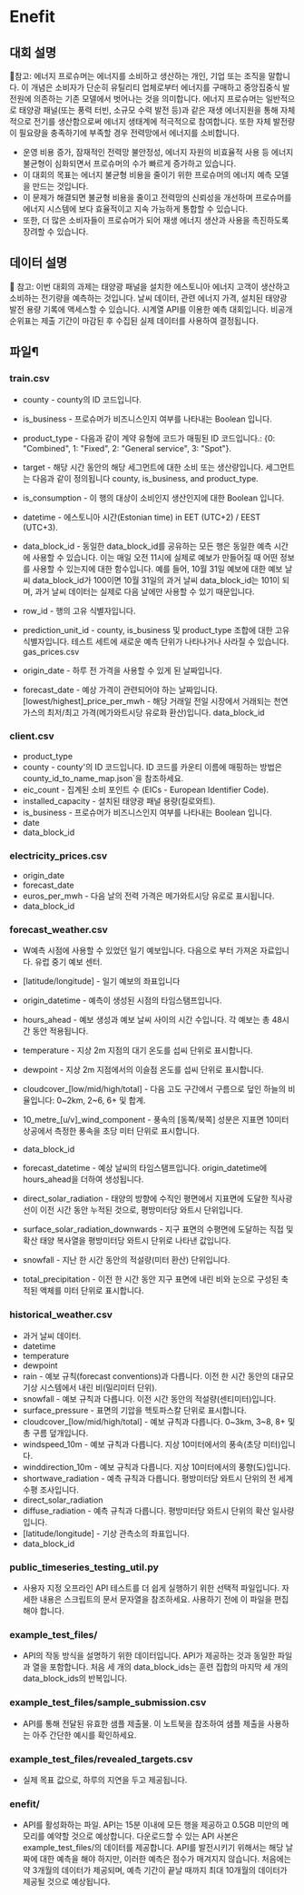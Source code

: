 # Enefit
## 대회 설명

📌참고: 에너지 프로슈머는 에너지를 소비하고 생산하는 개인, 기업 또는 조직을 말합니다. 이 개념은 소비자가 단순히 유틸리티 업체로부터 에너지를 구매하고 중앙집중식 발전원에 의존하는 기존 모델에서 벗어나는 것을 의미합니다. 에너지 프로슈머는 일반적으로 태양광 패널(또는 풍력 터빈, 소규모 수력 발전 등)과 같은 재생 에너지원을 통해 자체적으로 전기를 생산함으로써 에너지 생태계에 적극적으로 참여합니다. 또한 자체 발전량이 필요량을 충족하기에 부족할 경우 전력망에서 에너지를 소비합니다.

- 운영 비용 증가, 잠재적인 전력망 불안정성, 에너지 자원의 비효율적 사용 등 에너지 불균형이 심화되면서 프로슈머의 수가 빠르게 증가하고 있습니다.
- 이 대회의 목표는 에너지 불균형 비용을 줄이기 위한 프로슈머의 에너지 예측 모델을 만드는 것입니다.
- 이 문제가 해결되면 불균형 비용을 줄이고 전력망의 신뢰성을 개선하며 프로슈머를 에너지 시스템에 보다 효율적이고 지속 가능하게 통합할 수 있습니다.
- 또한, 더 많은 소비자들이 프로슈머가 되어 재생 에너지 생산과 사용을 촉진하도록 장려할 수 있습니다.


## 데이터 설명
📌 참고:
이번 대회의 과제는 태양광 패널을 설치한 에스토니아 에너지 고객이 생산하고 소비하는 전기량을 예측하는 것입니다. 날씨 데이터, 관련 에너지 가격, 설치된 태양광 발전 용량 기록에 액세스할 수 있습니다.
시계열 API를 이용한 예측 대회입니다. 비공개 순위표는 제출 기간이 마감된 후 수집된 실제 데이터를 사용하여 결정됩니다.


## 파일¶
### train.csv

- county - county의 ID 코드입니다.
- is_business - 프로슈머가 비즈니스인지 여부를 나타내는 Boolean 입니다.
- product_type - 다음과 같이 계약 유형에 코드가 매핑된 ID 코드입니다.: {0: "Combined", 1: "Fixed", 2: "General service", 3: "Spot"}.
- target - 해당 시간 동안의 해당 세그먼트에 대한 소비 또는 생산량입니다. 세그먼트는 다음과 같이 정의됩니다 county, is_business, and product_type.
- is_consumption - 이 행의 대상이 소비인지 생산인지에 대한 Boolean 입니다.
- datetime - 에스토니아 시간(Estonian time) in EET (UTC+2) / EEST (UTC+3).
- data_block_id - 동일한 data_block_id를 공유하는 모든 행은 동일한 예측 시간에 사용할 수 있습니다. 이는 매일 오전 11시에 실제로 예보가 만들어질 때 어떤 정보를 사용할 수 있는지에 대한 함수입니다. 예를 들어, 10월 31일 예보에 대한 예보 날씨 data_block_id가 100이면 10월 31일의 과거 날씨 data_block_id는 101이 되며, 과거 날씨 데이터는 실제로 다음 날에만 사용할 수 있기 때문입니다.
- row_id - 행의 고유 식별자입니다.
- prediction_unit_id - county, is_business 및 product_type 조합에 대한 고유 식별자입니다. 테스트 세트에 새로운 예측 단위가 나타나거나 사라질 수 있습니다. gas_prices.csv

- origin_date - 하루 전 가격을 사용할 수 있게 된 날짜입니다.

- forecast_date - 예상 가격이 관련되어야 하는 날짜입니다.
[lowest/highest]_price_per_mwh - 해당 거래일 전일 시장에서 거래되는 천연가스의 최저/최고 가격(메가와트시당 유로화 환산)입니다.
data_block_id

### client.csv

- product_type
- county - county'의 ID 코드입니다. ID 코드를 카운티 이름에 매핑하는 방법은county_id_to_name_map.json`을 참조하세요.
- eic_count - 집계된 소비 포인트 수 (EICs - European Identifier Code).
- installed_capacity - 설치된 태양광 패널 용량(킬로와트).
- is_business - 프로슈머가 비즈니스인지 여부를 나타내는 Boolean 입니다.
- date
- data_block_id


### electricity_prices.csv
- origin_date
- forecast_date
- euros_per_mwh - 다음 날의 전력 가격은 메가와트시당 유로로 표시됩니다.
- data_block_id

### forecast_weather.csv 
- W예측 시점에 사용할 수 있었던 일기 예보입니다. 다음으로 부터 가져온 자료입니다. 유럽 중기 예보 센터.

- [latitude/longitude] - 일기 예보의 좌표입니다
- origin_datetime - 예측이 생성된 시점의 타임스탬프입니다.
- hours_ahead - 예보 생성과 예보 날씨 사이의 시간 수입니다. 각 예보는 총 48시간 동안 적용됩니다.
- temperature - 지상 2m 지점의 대기 온도를 섭씨 단위로 표시합니다.
- dewpoint - 지상 2m 지점에서의 이슬점 온도를 섭씨 단위로 표시합니다.
- cloudcover_[low/mid/high/total] - 다음 고도 구간에서 구름으로 덮인 하늘의 비율입니다: 0~2km, 2~6, 6+ 및 합계.
- 10_metre_[u/v]_wind_component - 풍속의 [동쪽/북쪽] 성분은 지표면 10미터 상공에서 측정한 풍속을 초당 미터 단위로 표시합니다.
- data_block_id
- forecast_datetime - 예상 날씨의 타임스탬프입니다. origin_datetime에 hours_ahead을 더하여 생성됩니다.
- direct_solar_radiation - 태양의 방향에 수직인 평면에서 지표면에 도달한 직사광선이 이전 시간 동안 누적된 것으로, 평방미터당 와트시 단위입니다.
- surface_solar_radiation_downwards - 지구 표면의 수평면에 도달하는 직접 및 확산 태양 복사열을 평방미터당 와트시 단위로 나타낸 값입니다.
- snowfall - 지난 한 시간 동안의 적설량(미터 환산) 단위입니다.
- total_precipitation - 이전 한 시간 동안 지구 표면에 내린 비와 눈으로 구성된 축적된 액체를 미터 단위로 표시합니다.

### historical_weather.csv 
- 과거 날씨 데이터.
- datetime
- temperature
- dewpoint
- rain - 예보 규칙(forecast conventions)과 다릅니다. 이전 한 시간 동안의 대규모 기상 시스템에서 내린 비(밀리미터 단위).
- snowfall - 예보 규칙과 다릅니다. 이전 시간 동안의 적설량(센티미터)입니다.
- surface_pressure - 표면의 기압을 헥토파스칼 단위로 표시합니다.
- cloudcover_[low/mid/high/total] - 예보 규칙과 다릅니다. 0~3km, 3~8, 8+ 및 총 구름 덮개입니다.
- windspeed_10m - 예보 규칙과 다릅니다. 지상 10미터에서의 풍속(초당 미터)입니다.
- winddirection_10m - 예보 규칙과 다릅니다. 지상 10미터에서의 풍향(도)입니다.
- shortwave_radiation - 예측 규칙과 다릅니다. 평방미터당 와트시 단위의 전 세계 수평 조사입니다.
- direct_solar_radiation
- diffuse_radiation - 예측 규칙과 다릅니다. 평방미터당 와트시 단위의 확산 일사량입니다.
- [latitude/longitude] - 기상 관측소의 좌표입니다.
- data_block_id

### public_timeseries_testing_util.py 
- 사용자 지정 오프라인 API 테스트를 더 쉽게 실행하기 위한 선택적 파일입니다. 자세한 내용은 스크립트의 문서 문자열을 참조하세요. 사용하기 전에 이 파일을 편집해야 합니다.

### example_test_files/ 
- API의 작동 방식을 설명하기 위한 데이터입니다. API가 제공하는 것과 동일한 파일과 열을 포함합니다. 처음 세 개의 data_block_ids는 훈련 집합의 마지막 세 개의 data_block_ids의 반복입니다.

### example_test_files/sample_submission.csv 
- API를 통해 전달된 유효한 샘플 제출물. 이 노트북을 참조하여 샘플 제출을 사용하는 아주 간단한 예시를 확인하세요.

### example_test_files/revealed_targets.csv 
- 실제 목표 값으로, 하루의 지연을 두고 제공됩니다.

### enefit/ 
- API를 활성화하는 파일. API는 15분 이내에 모든 행을 제공하고 0.5GB 미만의 메모리를 예약할 것으로 예상합니다. 다운로드할 수 있는 API 사본은 example_test_files/의 데이터를 제공합니다. API를 발전시키기 위해서는 해당 날짜에 대한 예측을 해야 하지만, 이러한 예측은 점수가 매겨지지 않습니다. 처음에는 약 3개월의 데이터가 제공되며, 예측 기간이 끝날 때까지 최대 10개월의 데이터가 제공될 것으로 예상됩니다.
